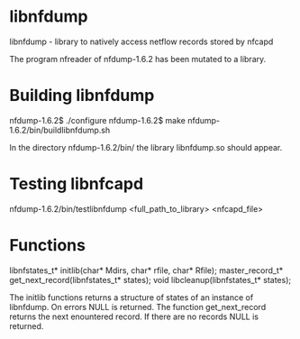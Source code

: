 libnfdump
=========

libnfdump - library to natively access netflow records stored by nfcapd


The program nfreader of nfdump-1.6.2 has been mutated to a library.

Building libnfdump
==================

nfdump-1.6.2$ ./configure
nfdump-1.6.2$ make
nfdump-1.6.2/bin/buildlibnfdump.sh

In the directory nfdump-1.6.2/bin/ the library libnfdump.so should appear.


Testing libnfcapd
=================
nfdump-1.6.2/bin/testlibnfdump <full_path_to_library> <nfcapd_file>


Functions
=========

libnfstates_t* initlib(char* Mdirs, char* rfile, char* Rfile);
master_record_t* get_next_record(libnfstates_t* states);
void libcleanup(libnfstates_t* states);

The initlib functions returns a structure of states of an instance of libnfdump. 
On errors NULL is returned. The function get_next_record returns the 
next enountered record.  If there are no records NULL is returned.
 

